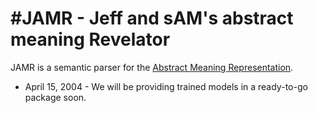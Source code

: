 #JAMR - Jeff and sAM's abstract meaning Revelator
====

JAMR is a semantic parser for the [Abstract Meaning Representation](http://amr.isi.edu/).

- April 15, 2004 - We will be providing trained models in a ready-to-go package soon.
